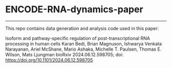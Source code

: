 # ENCODE-RNA-dynamics-paper

_____________________________________________________________________________

This repo contains data generation and analysis code used in this paper:

Isoform and pathway-specific regulation of post-transcriptional RNA processing in human cells
Karan Bedi, Brian Magnuson, Ishwarya Venkata Narayanan, Ariel McShane, Mario Ashaka, Michelle T. Paulsen, Thomas E. Wilson, Mats Ljungman
bioRxiv 2024.06.12.598705; doi: https://doi.org/10.1101/2024.06.12.598705 
